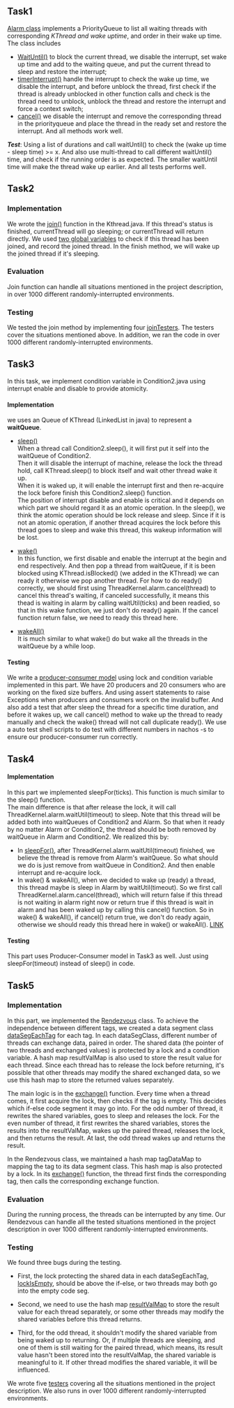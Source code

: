## Task1
[Alarm class](https://github.com/UCSD-CSE120-SP20-A/nachos_sp20_CathyWang53_Yukinichi_isguoqiang/blob/50b3724f101f3039d62f7514bd3ebdf3de5b4b00/nachos/threads/Alarm.java) implements a PriorityQueue to list all waiting threads with corresponding *KThread and wake uptime*, and order in their wake up time. The class includes 
- [WaitUntil()](https://github.com/UCSD-CSE120-SP20-A/nachos_sp20_CathyWang53_Yukinichi_isguoqiang/blob/750b887b60eb206e76b2b8a5237862aa8c4e6320/nachos/threads/Alarm.java#L61) to block the current thread, we disable the interrupt, set wake up time and add to the waiting queue, and put the current thread to sleep and restore the interrupt;
- [timerInterrupt()](https://github.com/UCSD-CSE120-SP20-A/nachos_sp20_CathyWang53_Yukinichi_isguoqiang/blob/750b887b60eb206e76b2b8a5237862aa8c4e6320/nachos/threads/Alarm.java#L36) handle the interrupt to check the wake up time, we disable the interrupt, and before unblock the thread, first check if the thread is already unblocked in other function calls and check is the thread need to unblock, unblock the thread and restore the interrupt and force a context switch;
- [cancel()](https://github.com/UCSD-CSE120-SP20-A/nachos_sp20_CathyWang53_Yukinichi_isguoqiang/blob/750b887b60eb206e76b2b8a5237862aa8c4e6320/nachos/threads/Alarm.java#L86) we disable the interrupt and remove the corresponding thread in the priorityqueue and place the thread in the ready set and restore the interrupt. And all methods work well.  
  
***Test***: Using a list of durations and call waitUntil() to check the (wake up time - sleep time) >= x. And also use multi-thread to call different waitUntil() time, and check if the running order is as expected. The smaller waitUntil time will make the thread wake up earlier. And all tests performs well.
## Task2
### Implementation
We wrote the [join()](https://github.com/UCSD-CSE120-SP20-A/nachos_sp20_CathyWang53_Yukinichi_isguoqiang/blob/750b887b60eb206e76b2b8a5237862aa8c4e6320/nachos/threads/KThread.java#L287) function in the Kthread.java. 
If this thread's status is finished, currentThread will go sleeping; or currentThread will return directly.
We used [two global variables](https://github.com/UCSD-CSE120-SP20-A/nachos_sp20_CathyWang53_Yukinichi_isguoqiang/blob/750b887b60eb206e76b2b8a5237862aa8c4e6320/nachos/threads/KThread.java#L605-L606) to check if this thread has been joined, and record the joined thread.
In the finish method, we will wake up the joined thread if it's sleeping.
### Evaluation
Join function can handle all situations mentioned in the project description, 
in over 1000 different randomly-interrupted environments.

### Testing
We tested the join method by implementing four [joinTesters](https://github.com/UCSD-CSE120-SP20-A/nachos_sp20_CathyWang53_Yukinichi_isguoqiang/blob/750b887b60eb206e76b2b8a5237862aa8c4e6320/nachos/threads/KThread.java#L457).
The testers cover the situations mentioned above. 
In addition, we ran the code in over 1000 different randomly-interrupted environments.

## Task3
In this task, we implement condition variable in Condition2.java using interrupt enable and disable 
to provide atomicity. 
#### Implementation
we uses an Queue of KThread (LinkedList in java) to represent a **waitQueue**.
- [sleep()](https://github.com/UCSD-CSE120-SP20-A/nachos_sp20_CathyWang53_Yukinichi_isguoqiang/blob/50b3724f101f3039d62f7514bd3ebdf3de5b4b00/nachos/threads/Condition2.java#L36)  
When a thread call Condition2.sleep(), it will first put it self into 
the waitQueue of Condition2.   
Then it will disable the interrupt of machine, release the lock the thread hold,
call KThread.sleep() to block itself and wait other thread wake it up.  
When it is waked up, it will enable the interrupt first and then re-acquire the lock 
before finish this Condition2.sleep() function.  
The position of interrupt disable and enable is critical and it depends on 
which part we should regard it as an atomic operation. In the sleep(), we 
think the atomic operation should be lock release and sleep. Since if it is not 
an atomic operation, if another thread acquires the lock before this thread goes to 
sleep and wake this thread, this wakeup information will be lost.
- [wake()](https://github.com/UCSD-CSE120-SP20-A/nachos_sp20_CathyWang53_Yukinichi_isguoqiang/blob/50b3724f101f3039d62f7514bd3ebdf3de5b4b00/nachos/threads/Condition2.java#L55)   
In this function, we first disable and enable the interrupt at the begin and end respectively.
And then pop a thread from waitQueue, if it is been blocked using 
KThread.isBlocked() (we added in the KThread) we can ready it otherwise we pop another thread.
For how to do ready() correctly, we should first using ThreadKernel.alarm.cancel(thread) to cancel
this thread's waiting, if canceled successfully, it means this thead is waiting in alarm by
 calling waitUtil(ticks) and been readied, so that in this wake function, we just don't do
ready() again. If the cancel function return false, we need to ready this thread here.

- [wakeAll()](https://github.com/UCSD-CSE120-SP20-A/nachos_sp20_CathyWang53_Yukinichi_isguoqiang/blob/50b3724f101f3039d62f7514bd3ebdf3de5b4b00/nachos/threads/Condition2.java#L75)   
It is much similar to what wake() do but wake all the threads in the waitQueue
by a while loop.

#### Testing
We write a [producer-consumer model](https://github.com/UCSD-CSE120-SP20-A/nachos_sp20_CathyWang53_Yukinichi_isguoqiang/blob/50b3724f101f3039d62f7514bd3ebdf3de5b4b00/nachos/threads/Condition2.java#L255) using lock and condition variable implemented in 
this part. We have 20 producers and 20 consumers who are working on the fixed size buffers.
And using assert statements to raise Exceptions when producers and consumers work on the 
invalid buffer. And also add a test that after sleep the thread for a specific time duration, and before it wakes up, we call cancel() method to wake up the thread to ready manually and check the wake() thread will not call duplicate ready(). 
We use a auto test shell scripts to do test with different numbers in nachos -s <numbers> to
ensure our producer-consumer run correctly.
## Task4
#### Implementation
In this part we implemented sleepFor(ticks). This function is much similar to 
the sleep() function.  
The main difference is that after release the lock, it will call ThreadKernel.alarm.waitUtil(timeout) 
to sleep. Note that this thread will be added both into waitQueues of Condition2 and Alarm. 
So that when it ready by no matter Alarm or Condition2, the thread should be both removed by waitQueue 
in Alarm and Condition2. We realized this by:   
- In [sleepFor()](https://github.com/UCSD-CSE120-SP20-A/nachos_sp20_CathyWang53_Yukinichi_isguoqiang/blob/50b3724f101f3039d62f7514bd3ebdf3de5b4b00/nachos/threads/Condition2.java#L159), after ThreadKernel.alarm.waitUtil(timeout) finished, we believe the thread is remove from 
Alarm's waitQueue. So what should we do is just remove from waitQueue in Condition2. And then enable interrupt 
and re-acquire lock.
- In wake() & wakeAll(), when we decided to wake up (ready) a thread, this thread maybe is sleep in Alarm 
by waitUtil(timeout). So we first call ThreadKernel.alarm.cancel(thread), which will return false if this thread 
is not waiting in alarm right now or return true if this thread is wait in alarm and has been waked up by 
calling this cancel() function. So in wake() & wakeAll(), if cancel() return true, we don't do ready again, otherwise 
we should ready this thread here in wake() or wakeAll(). [LINK](https://github.com/UCSD-CSE120-SP20-A/nachos_sp20_CathyWang53_Yukinichi_isguoqiang/blob/50b3724f101f3039d62f7514bd3ebdf3de5b4b00/nachos/threads/Condition2.java#L60)

#### Testing
This part uses Producer-Consumer model in Task3 as well. Just using sleepFor(timeout) instead of sleep() in code.

## Task5
### Implementation
In this part, we implemented the [Rendezvous](https://github.com/UCSD-CSE120-SP20-A/nachos_sp20_CathyWang53_Yukinichi_isguoqiang/blob/f3d96f75beda73e6aee9aaedd6689206b4c4bc1e/nachos/threads/Rendezvous.java#L10) class.
To achieve the independence between different tags, we created a data segment class [dataSegEachTag](https://github.com/UCSD-CSE120-SP20-A/nachos_sp20_CathyWang53_Yukinichi_isguoqiang/blob/f3d96f75beda73e6aee9aaedd6689206b4c4bc1e/nachos/threads/Rendezvous.java#L50) for each tag. 
In each dataSegClass, different number of threads can exchange data, paired in order.
The shared data (the pointer of two threads and exchanged values) is protected by a lock and a condition variable. 
A hash map resultValMap is also used to store the result value for each thread. 
Since each thread has to release the lock before returning, 
it's possible that other threads may modify the shared exchanged data, 
so we use this hash map to store the returned values separately.

The main logic is in the [exchange()](https://github.com/UCSD-CSE120-SP20-A/nachos_sp20_CathyWang53_Yukinichi_isguoqiang/blob/f3d96f75beda73e6aee9aaedd6689206b4c4bc1e/nachos/threads/Rendezvous.java#L72) 
function. Every time when a thread comes, it first acquire the lock, then checks if the tag is empty. 
This decides which if-else code segment it may go into. 
For the odd number of thread, it rewrites the shared variables, goes to sleep and releases the lock.
For the even number of thread, it first rewrites the shared variables, stores the results into the resultValMap, 
wakes up the paired thread, releases the lock, and then returns the result.
At last, the odd thread wakes up and returns the result.

In the Rendezvous class, we maintained a hash map tagDataMap to mapping the tag to its data segment class.
This hash map is also protected by a lock. In its [exchange()](https://github.com/UCSD-CSE120-SP20-A/nachos_sp20_CathyWang53_Yukinichi_isguoqiang/blob/f3d96f75beda73e6aee9aaedd6689206b4c4bc1e/nachos/threads/Rendezvous.java#L36)
function, the thread first finds the corresponding tag, then calls the corresponding exchange function.

### Evaluation
During the running process, the threads can be interrupted by any time. 
Our Rendezvous can handle all the tested situations mentioned in the project description 
in over 1000 different randomly-interrupted environments. 

### Testing
We found three bugs during the testing. 

* First, the lock protecting the shared data in each dataSegEachTag, [lockIsEmpty](https://github.com/UCSD-CSE120-SP20-A/nachos_sp20_CathyWang53_Yukinichi_isguoqiang/blob/f3d96f75beda73e6aee9aaedd6689206b4c4bc1e/nachos/threads/Rendezvous.java#L75), 
should be above the if-else, or two threads may both go into the empty code seg.

* Second, we need to use the hash map [resultValMap](https://github.com/UCSD-CSE120-SP20-A/nachos_sp20_CathyWang53_Yukinichi_isguoqiang/blob/f3d96f75beda73e6aee9aaedd6689206b4c4bc1e/nachos/threads/Rendezvous.java#L107)
to store the result value for each thread separately, 
or some other threads may modify the shared variables before this thread returns.

* Third, for the odd thread, it shouldn't modify the shared variable from being waked up to returning.
Or, if multiple threads are sleeping, and one of them is still waiting for the paired thread, which means, 
its result value hasn't been stored into the resultValMap, the shared variable is meaningful to it.
If other thread modifies the shared variable, it will be influenced.

We wrote five [testers](https://github.com/UCSD-CSE120-SP20-A/nachos_sp20_CathyWang53_Yukinichi_isguoqiang/blob/f3d96f75beda73e6aee9aaedd6689206b4c4bc1e/nachos/threads/Rendezvous.java#L135)
 covering all the situations mentioned in the project description. We also runs in over 1000 different randomly-interrupted environments.
 